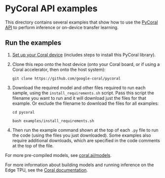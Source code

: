 # PyCoral API examples

This directory contains several examples that show how to use the
[PyCoral API](https://coral.ai/docs/edgetpu/api-intro/) to perform
inference or on-device transfer learning.

## Run the examples

1.  [Set up your Coral device](https://coral.ai/docs/setup/) (includes steps
to install this PyCoral library).

2.  Clone this repo onto the host device (onto your Coral board, or if using
a Coral accelerator, then onto the host system):

    ```
    git clone https://github.com/google-coral/pycoral
    ```

3.  Download the required model and other files required to run each sample,
using the `install_requirements.sh` script. Pass this script the filename you
want to run and it will download just the files for that example. Or exclude the
filename to download the files for all examples:

    ```
    cd pycoral

    bash examples/install_requirements.sh
    ```

4.  Then run the example command shown at the top of each `.py` file to run
the code (using the files you just downloaded). Some examples also require
additional downloads, which are specified in the code comments at the top of the
file.

For more pre-compiled models, see [coral.ai/models](https://coral.ai/models/).

For more information about building models and running inference on the Edge
TPU, see the [Coral documentation](https://coral.ai/docs/).
